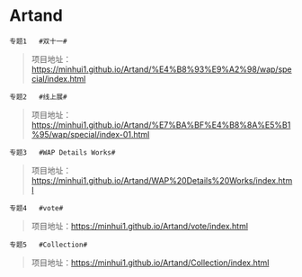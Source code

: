 # Artand

`专题1   #双十一#`
>项目地址：https://minhui1.github.io/Artand/%E4%B8%93%E9%A2%98/wap/special/index.html

`专题2   #线上展#`
>项目地址：https://minhui1.github.io/Artand/%E7%BA%BF%E4%B8%8A%E5%B1%95/wap/special/index-01.html

`专题3   #WAP Details Works#`
>项目地址：https://minhui1.github.io/Artand/WAP%20Details%20Works/index.html

`专题4   #vote#`
>项目地址：https://minhui1.github.io/Artand/vote/index.html

`专题5   #Collection#`
>项目地址：https://minhui1.github.io/Artand/Collection/index.html

